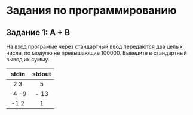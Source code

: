 # Задания по программированию

## Задание 1: A + B

На вход программе через стандартный ввод передаются два целых числа, по модулю не превышающие 100000. Выведите в стандартный вывод их сумму.

|     stdin    |    stdout    |
|:------------:|:------------:|
| 2 3          | 5            |
| -4 -9        | - 13         |
| -1 2         | 1            |
